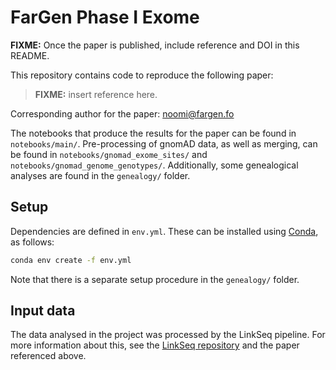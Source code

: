 # FarGen Phase I Exome

**FIXME:** Once the paper is published, include reference and DOI in this README. 

This repository contains code to reproduce the following paper:

> **FIXME:** insert reference here.

Corresponding author for the paper: noomi@fargen.fo

The notebooks that produce the results for the paper can be found in `notebooks/main/`. Pre-processing of gnomAD data, as well as merging, can be found in `notebooks/gnomad_exome_sites/` and `notebooks/gnomad_genome_genotypes/`. Additionally, some genealogical analyses are found in the `genealogy/` folder.

## Setup

Dependencies are defined in `env.yml`. These can be installed using [Conda](https://docs.conda.io/en/latest/miniconda.html), as follows:

```bash
conda env create -f env.yml
```

Note that there is a separate setup procedure in the `genealogy/` folder.

## Input data

The data analysed in the project was processed by the LinkSeq pipeline. For more information about this, see the [LinkSeq repository](https://github.com/fargenfo/linkseq) and the paper referenced above.
